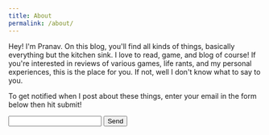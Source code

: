 ```yaml
---
title: About
permalink: /about/
---
```


Hey! I'm Pranav. On this blog, you'll find all kinds of things, basically everything but the kitchen sink. I love to read, game, and blog of course! If you're interested in reviews of various games, life rants, and my personal experiences, this is the place for you. If not, well I don't know what to say to you.

To get notified when I post about these things, enter your email in the form below then hit submit!

<!--Form to Handle Email Notifications-->
<form action="//formspree.io/pranavkrsh@gmail.com"
      method="POST">
    <input type="email" name="_replyto">
    <input type="submit" value="Send">
</form>
